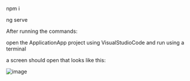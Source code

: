 npm i


ng serve



After running the commands:

open the ApplicationApp project using VisualStudioCode and run using a terminal

a screen should open that looks like this:

![image](https://user-images.githubusercontent.com/121789861/210207550-62f8e0aa-2ac1-4e09-9977-5742fb8fc5ff.png)

